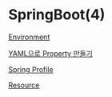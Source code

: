 # SpringBoot(4)

[Environment](SpringBoot(4)%20b2615d8d392d42118d450c804600728f/Environment%20ff926dba2c2a425086a09b9038d9b9a7.md)

[YAML으로 Property 만들기](SpringBoot(4)%20b2615d8d392d42118d450c804600728f/YAML%E1%84%8B%E1%85%B3%E1%84%85%E1%85%A9%20Property%20%E1%84%86%E1%85%A1%E1%86%AB%E1%84%83%E1%85%B3%E1%86%AF%E1%84%80%E1%85%B5%20f26824b53abf46cb8d07bf8139bf31da.md)

[Spring Profile](SpringBoot(4)%20b2615d8d392d42118d450c804600728f/Spring%20Profile%207afccb8167a24c9b9f4c86e5fffd0df6.md)

[Resource](SpringBoot(4)%20b2615d8d392d42118d450c804600728f/Resource%202caf7a7749c14e3a940bdc2971920330.md)